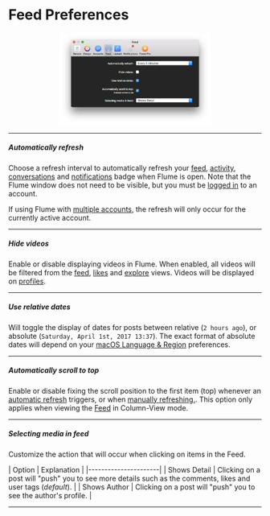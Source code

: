# Feed Preferences

<p style="text-align: center; margin-top: 1em;"><img src="/preferences/assets/feed.png" width="60%" height="60%" /></p>

<hr /> 

##### Automatically refresh

Choose a refresh interval to automatically refresh your [feed](/views/feed.md), [activity](/views/activity.md), [conversations](/views/conversations.md) and [notifications](/preferences/notifications.md) badge when Flume is open. Note that the Flume window does not need to be visible, but you must be [logged in](/views/login.md) to an account.

If using Flume with [multiple accounts](/preferences/accounts.md), the refresh will only occur for the currently active account.

<hr />

##### Hide videos

Enable or disable displaying videos in Flume. When enabled, all videos will be filtered from the [feed](/views/feed.md), [likes](/views/likes.md) and [explore](/views/explore.md) views. Videos will be displayed on [profiles](/views/profile/README.md).

<hr />

##### Use relative dates

Will toggle the display of dates for posts between relative (```2 hours ago```), or absolute (```Saturday, April 1st, 2017 13:37```). The exact format of absolute dates will depend on your [macOS Language & Region](https://support.apple.com/kb/PH18445) preferences.

<hr />

##### Automatically scroll to top

Enable or disable fixing the scroll position to the first item (top) whenever an [automatic refresh](#automatically-refresh) triggers, or when [manually refreshing.](/misc/keyboard-shortcuts.md). This option only applies when viewing the [Feed](/views/feed.md) in Column-View mode.

<hr />

##### Selecting media in feed

Customize the action that will occur when clicking on items in the Feed.

| Option | Explanation |
|----------------------|
| Shows Detail | Clicking on a post will "push" you to see more details such as the comments, likes and user tags (_default_). |
| Shows Author | Clicking on a post will "push" you to see the author's profile. |

<hr />


